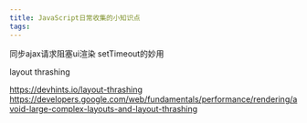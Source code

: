 ```yaml
---
title: JavaScript日常收集的小知识点
tags:
---
```



同步ajax请求阻塞ui渲染
setTimeout的妙用

layout thrashing

https://devhints.io/layout-thrashing
https://developers.google.com/web/fundamentals/performance/rendering/avoid-large-complex-layouts-and-layout-thrashing